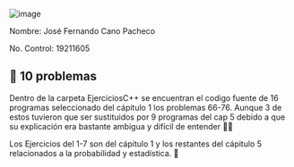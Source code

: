 ![image](https://user-images.githubusercontent.com/84409826/158499675-1df183fa-a421-472a-8684-a139cf617764.png)



Nombre: José Fernando Cano Pacheco

No. Control: 19211605

## 🤩 10 problemas 

Dentro de la carpeta EjerciciosC++ se encuentran el codigo fuente de 16 programas seleccionado del cápitulo 1 los problemas 66-76.
Aunque 3 de estos tuvieron que ser sustituidos por 9 programas del cap 5 debido a que su explicación era bastante ambigua y difícil de entender 🤷‍♂️


Los Ejercicios del 1-7 son del cápitulo 1 y los restantes del cápitulo 5 relacionados a la probabilidad y estadística. 🔢

